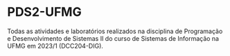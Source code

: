 # PDS2-UFMG
Todas as atividades e laboratórios realizados na disciplina de Programação e Desenvolvimento de Sistemas II do curso de Sistemas de Informação na UFMG em 2023/1 (DCC204-DIG).
